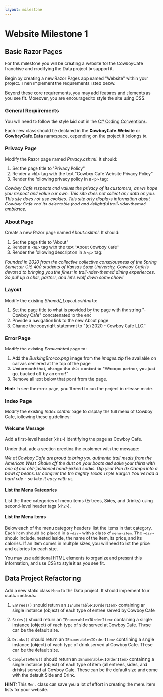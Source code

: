 ```yaml
---
layout: milestone
---
```

# Website Milestone 1

## Basic Razor Pages
For this milestone you will be creating a website for the CowboyCafe franchise and modifying the Data project to support it.  

Begin by creating a new Razor Pages app named "Website" within your project.  Then implement the requirements listed below.

Beyond these core requirements, you may add features and elements as you see fit.  Moreover, you are encouraged to style the site using CSS.

### General Requirements

You will need to follow the style laid out in the [C# Coding Conventions](https://docs.microsoft.com/en-us/dotnet/csharp/programming-guide/inside-a-program/coding-conventions).

Each new class should be declared in the **CowboyCafe.Website** or **CowboyCafe.Data** namespace, depending on the project it belongs to.

### Privacy Page
Modify the Razor page named _Privacy.cshtml_. It should:

1. Set the page title to "Privacy Policy"
2. Render a `<h1>` tag with the text "Cowboy Cafe Website Privacy Policy"
3. Render the following privacy policy in a `<p>` tag:

_Cowboy Cafe respects and values the privacy of its customers, as we hope you respect and value our own. This site does not collect any data on you. This site does not use cookies. This site only displays information about Cowboy Cafe and its delectable food and delightful trail-rider-themed ambiance._

### About Page
Create a new Razor page named _About.cshtml_.  It should:
1. Set the page title to "About"
2. Render a `<h1>` tag with the text "About Cowboy Cafe"
3. Render the following description in a `<p>` tag:

_Founded in 2020 from the collective collective consciousness of the Spring Semester CIS 400 students of Kansas State University, Cowboy Cafe is devoted to bringing you the finest in trail-rider-themed dining experiences. So pull up a char, partner, and let's wolf down some chow!_

### Layout
Modify the existing *Shared/_Layout.cshtml* to:

1. Set the page title to what is provided by the page with the string "- Cowboy Cafe" concatenated to the end
2. Provide a navigation link to the new About page
3. Change the copyright statement to "(c) 2020 - Cowboy Cafe LLC."

### Error Page
Modify the existing *Error.cshtml* page to:

1. Add the _BuckingBronco.png_ image from the _images.zip_ file available on canvas centered at the top of the page.
2. Underneath that, change the `<h2>` content to "Whoops partner, you just got bucked off by an error!"
3. Remove all text below that point from the page.

**Hint:** to see the error page, you'll need to run the project in release mode.

### Index Page
Modify the existing _Index.cshtml_ page to display the full menu of Cowboy Cafe, following these guidelines:

#### Welcome Message

Add a first-level header (`<h1>`) identifying the page as Cowboy Cafe.

Under that, add a section greeting the customer with the message:

_We at Cowboy Cafe are proud to bring you authentic trail meals from the American West.  Shake off the dust on your boots and sake your thirst with one of our old-fashioned hand-jerked sodas.  Dip your Pan de Campo into a bowl of beans.  Or conquer the the mighty Texas Triple Burger!  You've had a hard ride - so take it easy with us._

#### List the Menu Categories
List the three categories of menu items (Entrees, Sides, and Drinks) using second-level header tags (`<h2>`).

#### List the Menu Items
Below each of the menu category headers, list the items in that category.  Each item should be placed in a `<div>` with a class of `menu-item`.  The `<div>` should include, nested inside, the name of the item, its price, and its calories.  If an item comes in multiple sizes, you will need to list the price and calories for each size.

You may use additional HTML elements to organize and present this information, and use CSS to style it as you see fit.

## Data Project Refactoring
Add a new static class `Menu` to the Data project.  It should implement four static methods:

1. `Entrees()` should return an `IEnumerable<IOrderItem>` containing an single instance (object) of each type of entree served by Cowboy Cafe

2. `Sides()` should return an `IEnumerable<IOrderItem>` containing a single instance (object) of each type of side served at Cowboy Cafe. These can be the default size.

3. `Drinks()` should return an `IEnumerable<IOrderItem>` containing a single instance (object) of each type of drink served at Cowboy Cafe. These can be the default size.

4. `CompleteMenu()` should return an `IEnumerable<IOrderItem>` containing a single instance (object) of each type of item (all entrees, sides, and drinks) served at Cowboy Cafe.  These can be the default size and come with the default Side and Drink.

**HINT:** This `Menu` class can save you a lot of effort in creating the menu item lists for your website.
